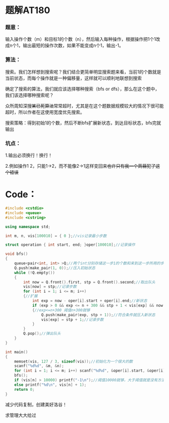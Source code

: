 # 题解AT180

### 题意：

输入操作个数（m）和目标1的个数（n），然后输入每种操作，根据操作把1个1改成n个1，输出最短的操作次数，如果不能变成n个1，输出-1。

### 算法：

搜索。我们怎样想到搜索呢？我们结合更简单明显搜索题来看，当前1的个数就是当前状态，而每个操作就是一种偏移量，这样就可以顺利地联想到搜索

确定了搜索的算法，我们就应该选择哪种搜索（bfs or dfs），那么在这个题中，我们该选择哪种搜索呢？

众所周知深搜~~某已死算法~~常常超时，尤其是在这个题数据规模较大的情况下很可能超时，所以作者在这使用宽度优先搜索。

搜索策略：得到初始1的个数，然后不断bfs扩展新状态，到达目标状态，bfs完就输出

### 坑点：

1.输出必须换行！换行！

2.例如操作1 2，只能1->2，而不能像2->1这样变回来~~也许只有我一个蒟蒻犯了这个错误~~

# Code：
```cpp
#include <cstdio>
#include <queue>
#include <cstring>

using namespace std;

int m, n, vis[100010] = { 0 };//vis记录最小步数

struct operation { int start, end; }oper[100010];//记录操作

void bfs()
{
	queue<pair<int, int> >Q;//两个int分别存储这一步1的个数和来到这一步所用的步数
	Q.push(make_pair(1, 0));//压入初始状态
	while (!Q.empty())
	{
		int now = Q.front().first, stp = Q.front().second;//取出队头
		vis[now] = stp;//记录步数
		for (int i = 1; i <= m; i++)
		{//扩展
			int exp = now - oper[i].start + oper[i].end;//新状态
			if (exp > 0 && exp <= n + 300 && stp + 1 < vis[exp] && now != n && now - oper[i].start >= 0)
			{//exp<=n+300 阈值n+300就够
				Q.push(make_pair(exp, stp + 1));//符合条件就压入新状态
				vis[exp] = stp + 1;//记录步数
			}
		}
		Q.pop();//弹出队头
	}
}

int main()
{
	memset(vis, 127 / 3, sizeof(vis));//初始化为一个很大的数
	scanf("%d%d", &m, &n);
	for (int i = 1; i <= m; i++) scanf("%d%d", &oper[i].start, &oper[i].end);
	bfs();
	if (vis[n] > 10000) printf("-1\n");//阈值10000就够，大于阈值就是没有方法能变成n个1
	else printf("%d\n", vis[n] + 1);
	return 0;
}
```
减少代码复制，创建美好洛谷！

求管理大大给过